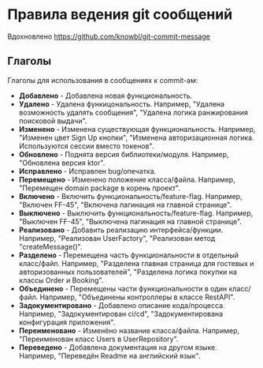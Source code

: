 # Правила ведения git сообщений

Вдохновлено https://github.com/knowbl/git-commit-message

## Глаголы

Глаголы для использования в сообщениях к commit-ам:

- **Добавлено** - Добавлена новая функциональность.
- **Удалено** - Удалена функицональность. Например, "Удалена возможность удалять сообщения", "Удалена логика ранжирования поисковой выдачи".
- **Изменено** - Изменена существующая функциональность. Например, "Изменен цвет Sign Up кнопки", "Изменена авторизационная логика. Используются сессии вместо токенов".
- **Обновлено** - Поднята версия библиотеки/модуля. Например, "Обновлена версия ktor".
- **Исправлено** - Исправлен bug/опечатка.
- **Перемещено** - Изменено положение класса/файла. Например, "Перемещен domain package в корень проект".
- **Включено** - Включить функциональность/feature-flag. Например, "Включен FF-45", "Включена пагинация на главной странице".
- **Выключено** - Выключить функциональность/feature-flag. Например, "Выключен FF-45", "Выключена пагинация на главной странице".
- **Реализовано** - Добавить реализацию интерфейса/функции. Например, "Реализован UserFactory", "Реализован метод "createMessage()".
- **Разделено** - Перемещена часть функциональности в отдельный класс/файл. Например, "Разделена главная страница для гостевых и авторизованных пользователей", "Разделена логика покупки на классы Order и Booking".
- **Объединено** - Перемещены части функциональности в один класс/файл. Например, "Объединены контроллеры в классе RestAPI".
- **Задокументировано** - Добавлено описание кода/процесса. Например, "Задокументирован ci/cd", "Задокументирована конфигурация приложения".
- **Переименовано** - Изменёно название класса/файла. Например, "Переименован класс Users в UserRepository".
- **Переведено** - Добавлена документация на другом языке. Например, "Переведён Readme на английский язык".

